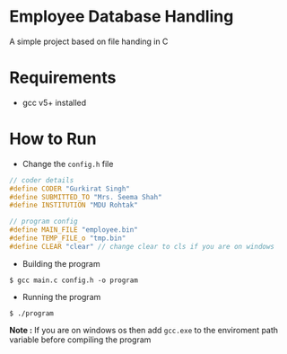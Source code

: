 # Employee Database Handling
A simple project based on file handing in C

# Requirements
+ gcc v5+ installed

# How to Run
+ Change the `config.h` file
```cpp
// coder details
#define CODER "Gurkirat Singh"
#define SUBMITTED_TO "Mrs. Seema Shah"
#define INSTITUTION "MDU Rohtak"

// program config
#define MAIN_FILE "employee.bin"
#define TEMP_FILE_o "tmp.bin"
#define CLEAR "clear" // change clear to cls if you are on windows
```

+ Building the program
```
$ gcc main.c config.h -o program
```

+ Running the program
```
$ ./program
```

**Note :** If you are on windows os then add `gcc.exe` to the enviroment path variable before compiling the program